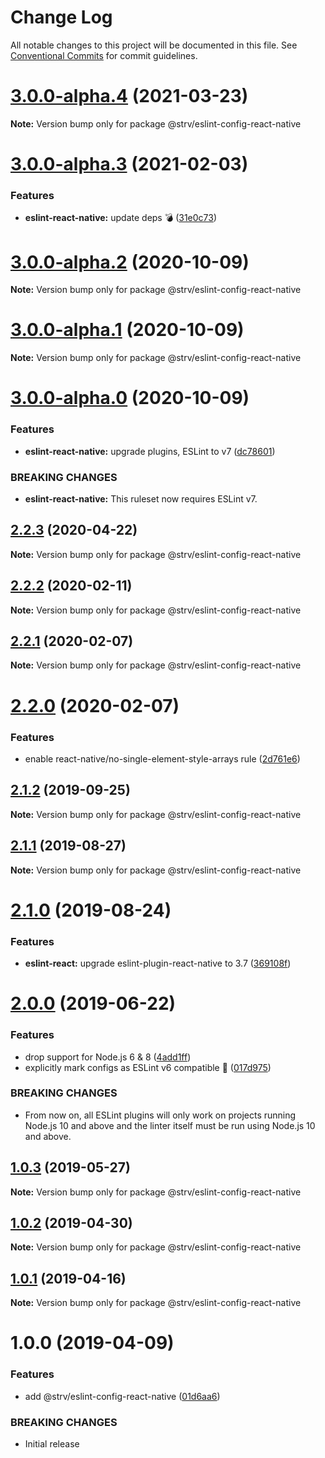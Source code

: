 # Change Log

All notable changes to this project will be documented in this file.
See [Conventional Commits](https://conventionalcommits.org) for commit guidelines.

# [3.0.0-alpha.4](https://github.com/strvcom/code-quality-tools/compare/@strv/eslint-config-react-native@3.0.0-alpha.3...@strv/eslint-config-react-native@3.0.0-alpha.4) (2021-03-23)

**Note:** Version bump only for package @strv/eslint-config-react-native





# [3.0.0-alpha.3](https://github.com/strvcom/code-quality-tools/compare/@strv/eslint-config-react-native@3.0.0-alpha.2...@strv/eslint-config-react-native@3.0.0-alpha.3) (2021-02-03)


### Features

* **eslint-react-native:** update deps 💣 ([31e0c73](https://github.com/strvcom/code-quality-tools/commit/31e0c739970440fe6696a0a992f5810d0bedddbb))





# [3.0.0-alpha.2](https://github.com/strvcom/code-quality-tools/compare/@strv/eslint-config-react-native@3.0.0-alpha.1...@strv/eslint-config-react-native@3.0.0-alpha.2) (2020-10-09)

**Note:** Version bump only for package @strv/eslint-config-react-native





# [3.0.0-alpha.1](https://github.com/strvcom/code-quality-tools/compare/@strv/eslint-config-react-native@3.0.0-alpha.0...@strv/eslint-config-react-native@3.0.0-alpha.1) (2020-10-09)

**Note:** Version bump only for package @strv/eslint-config-react-native





# [3.0.0-alpha.0](https://github.com/strvcom/code-quality-tools/compare/@strv/eslint-config-react-native@2.2.3...@strv/eslint-config-react-native@3.0.0-alpha.0) (2020-10-09)


### Features

* **eslint-react-native:** upgrade plugins, ESLint to v7 ([dc78601](https://github.com/strvcom/code-quality-tools/commit/dc78601902765c36cd747732fea765be66d6b5dd))


### BREAKING CHANGES

* **eslint-react-native:** This ruleset now requires ESLint v7.





## [2.2.3](https://github.com/strvcom/code-quality-tools/compare/@strv/eslint-config-react-native@2.2.2...@strv/eslint-config-react-native@2.2.3) (2020-04-22)

**Note:** Version bump only for package @strv/eslint-config-react-native





## [2.2.2](https://github.com/strvcom/code-quality-tools/compare/@strv/eslint-config-react-native@2.2.1...@strv/eslint-config-react-native@2.2.2) (2020-02-11)

**Note:** Version bump only for package @strv/eslint-config-react-native





## [2.2.1](https://github.com/strvcom/code-quality-tools/compare/@strv/eslint-config-react-native@2.2.0...@strv/eslint-config-react-native@2.2.1) (2020-02-07)

**Note:** Version bump only for package @strv/eslint-config-react-native





# [2.2.0](https://github.com/strvcom/code-quality-tools/compare/@strv/eslint-config-react-native@2.1.2...@strv/eslint-config-react-native@2.2.0) (2020-02-07)


### Features

* enable react-native/no-single-element-style-arrays rule ([2d761e6](https://github.com/strvcom/code-quality-tools/commit/2d761e6))





## [2.1.2](https://github.com/strvcom/code-quality-tools/compare/@strv/eslint-config-react-native@2.1.1...@strv/eslint-config-react-native@2.1.2) (2019-09-25)

**Note:** Version bump only for package @strv/eslint-config-react-native





## [2.1.1](https://github.com/strvcom/code-quality-tools/compare/@strv/eslint-config-react-native@2.1.0...@strv/eslint-config-react-native@2.1.1) (2019-08-27)

**Note:** Version bump only for package @strv/eslint-config-react-native





# [2.1.0](https://github.com/strvcom/code-quality-tools/compare/@strv/eslint-config-react-native@2.0.0...@strv/eslint-config-react-native@2.1.0) (2019-08-24)


### Features

* **eslint-react:** upgrade eslint-plugin-react-native to 3.7 ([369108f](https://github.com/strvcom/code-quality-tools/commit/369108f))





# [2.0.0](https://github.com/strvcom/code-quality-tools/compare/@strv/eslint-config-react-native@1.0.3...@strv/eslint-config-react-native@2.0.0) (2019-06-22)


### Features

* drop support for Node.js 6 & 8 ([4add1ff](https://github.com/strvcom/code-quality-tools/commit/4add1ff))
* explicitly mark configs as ESLint v6 compatible 🎉 ([017d975](https://github.com/strvcom/code-quality-tools/commit/017d975))


### BREAKING CHANGES

* From now on, all ESLint plugins will only work on projects running Node.js 10 and above and the linter itself must be run using Node.js 10 and above.





## [1.0.3](https://github.com/strvcom/code-quality-tools/compare/@strv/eslint-config-react-native@1.0.2...@strv/eslint-config-react-native@1.0.3) (2019-05-27)

**Note:** Version bump only for package @strv/eslint-config-react-native





## [1.0.2](https://github.com/strvcom/code-quality-tools/compare/@strv/eslint-config-react-native@1.0.1...@strv/eslint-config-react-native@1.0.2) (2019-04-30)

**Note:** Version bump only for package @strv/eslint-config-react-native





## [1.0.1](https://github.com/strvcom/code-quality-tools/compare/@strv/eslint-config-react-native@1.0.0...@strv/eslint-config-react-native@1.0.1) (2019-04-16)

**Note:** Version bump only for package @strv/eslint-config-react-native





# 1.0.0 (2019-04-09)


### Features

* add @strv/eslint-config-react-native ([01d6aa6](https://github.com/strvcom/code-quality-tools/commit/01d6aa6))


### BREAKING CHANGES

* Initial release
